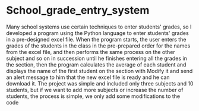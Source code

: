 # School_grade_entry_system
Many school systems use certain techniques to enter students' grades, so I developed a program using the Python language to enter students' grades in a pre-designed excel file. When the program starts, the user enters the grades of the students in the class in the pre-prepared order for the names from the excel file, and then performs the same process on the other subject and so on in succession until he finishes entering all the grades in the section, then the program calculates the average of each student and displays the name of the first student on the section with Modify it and send an alert message to him that the new excel file is ready and he can download it. The project was simple and included only three subjects and 10 students, but if we want to add more subjects or increase the number of students, the process is simple, we only add some modifications to the code
